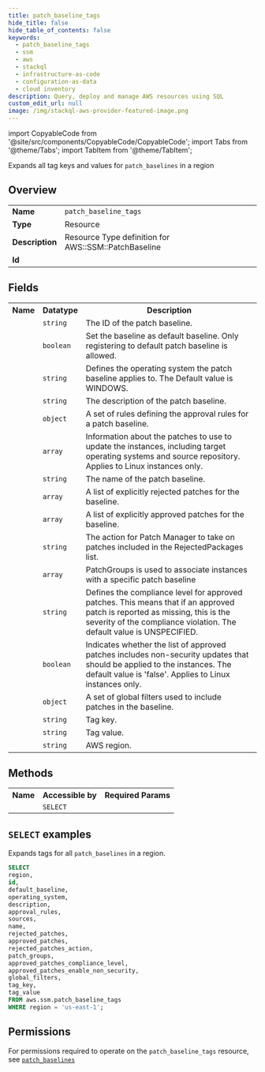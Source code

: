 ```yaml
---
title: patch_baseline_tags
hide_title: false
hide_table_of_contents: false
keywords:
  - patch_baseline_tags
  - ssm
  - aws
  - stackql
  - infrastructure-as-code
  - configuration-as-data
  - cloud inventory
description: Query, deploy and manage AWS resources using SQL
custom_edit_url: null
image: /img/stackql-aws-provider-featured-image.png
---
```


import CopyableCode from '@site/src/components/CopyableCode/CopyableCode';
import Tabs from '@theme/Tabs';
import TabItem from '@theme/TabItem';

Expands all tag keys and values for <code>patch_baselines</code> in a region

## Overview
<table>
<tbody>
<tr><td><b>Name</b></td><td><code>patch_baseline_tags</code></td></tr>
<tr><td><b>Type</b></td><td>Resource</td></tr>
<tr><td><b>Description</b></td><td>Resource Type definition for AWS::SSM::PatchBaseline</td></tr>
<tr><td><b>Id</b></td><td><CopyableCode code="aws.ssm.patch_baseline_tags" /></td></tr>
</tbody>
</table>

## Fields
<table>
<tbody>
<tr><th>Name</th><th>Datatype</th><th>Description</th></tr><tr><td><CopyableCode code="id" /></td><td><code>string</code></td><td>The ID of the patch baseline.</td></tr>
<tr><td><CopyableCode code="default_baseline" /></td><td><code>boolean</code></td><td>Set the baseline as default baseline. Only registering to default patch baseline is allowed.</td></tr>
<tr><td><CopyableCode code="operating_system" /></td><td><code>string</code></td><td>Defines the operating system the patch baseline applies to. The Default value is WINDOWS.</td></tr>
<tr><td><CopyableCode code="description" /></td><td><code>string</code></td><td>The description of the patch baseline.</td></tr>
<tr><td><CopyableCode code="approval_rules" /></td><td><code>object</code></td><td>A set of rules defining the approval rules for a patch baseline.</td></tr>
<tr><td><CopyableCode code="sources" /></td><td><code>array</code></td><td>Information about the patches to use to update the instances, including target operating systems and source repository. Applies to Linux instances only.</td></tr>
<tr><td><CopyableCode code="name" /></td><td><code>string</code></td><td>The name of the patch baseline.</td></tr>
<tr><td><CopyableCode code="rejected_patches" /></td><td><code>array</code></td><td>A list of explicitly rejected patches for the baseline.</td></tr>
<tr><td><CopyableCode code="approved_patches" /></td><td><code>array</code></td><td>A list of explicitly approved patches for the baseline.</td></tr>
<tr><td><CopyableCode code="rejected_patches_action" /></td><td><code>string</code></td><td>The action for Patch Manager to take on patches included in the RejectedPackages list.</td></tr>
<tr><td><CopyableCode code="patch_groups" /></td><td><code>array</code></td><td>PatchGroups is used to associate instances with a specific patch baseline</td></tr>
<tr><td><CopyableCode code="approved_patches_compliance_level" /></td><td><code>string</code></td><td>Defines the compliance level for approved patches. This means that if an approved patch is reported as missing, this is the severity of the compliance violation. The default value is UNSPECIFIED.</td></tr>
<tr><td><CopyableCode code="approved_patches_enable_non_security" /></td><td><code>boolean</code></td><td>Indicates whether the list of approved patches includes non-security updates that should be applied to the instances. The default value is 'false'. Applies to Linux instances only.</td></tr>
<tr><td><CopyableCode code="global_filters" /></td><td><code>object</code></td><td>A set of global filters used to include patches in the baseline.</td></tr>
<tr><td><CopyableCode code="tag_key" /></td><td><code>string</code></td><td>Tag key.</td></tr>
<tr><td><CopyableCode code="tag_value" /></td><td><code>string</code></td><td>Tag value.</td></tr>
<tr><td><CopyableCode code="region" /></td><td><code>string</code></td><td>AWS region.</td></tr>
</tbody>
</table>

## Methods

<table>
<tbody>
  <tr>
    <th>Name</th>
    <th>Accessible by</th>
    <th>Required Params</th>
  </tr>
  <tr>
    <td><CopyableCode code="list_resources" /></td>
    <td><code>SELECT</code></td>
    <td><CopyableCode code="region" /></td>
  </tr>
</tbody>
</table>

## `SELECT` examples
Expands tags for all <code>patch_baselines</code> in a region.
```sql
SELECT
region,
id,
default_baseline,
operating_system,
description,
approval_rules,
sources,
name,
rejected_patches,
approved_patches,
rejected_patches_action,
patch_groups,
approved_patches_compliance_level,
approved_patches_enable_non_security,
global_filters,
tag_key,
tag_value
FROM aws.ssm.patch_baseline_tags
WHERE region = 'us-east-1';
```


## Permissions

For permissions required to operate on the <code>patch_baseline_tags</code> resource, see <a href="/services/ssm/patch_baselines/#permissions"><code>patch_baselines</code></a>

